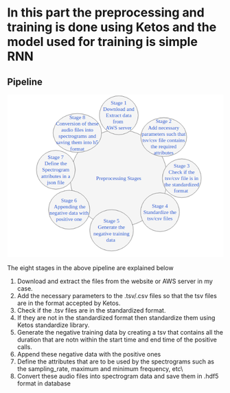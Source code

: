 # In this part the preprocessing and training is done using Ketos and the model used for training is simple RNN

## Pipeline

<p align = "center">
<img src = Images/preprocess2.png>
</p>

The eight stages in the above pipeline are explained below

1. Download and extract the files from the website or AWS server in my case.
2. Add the necessary parameters to the .tsv/.csv files so that the tsv files are in the format accepted by Ketos.
3. Check if the .tsv files are in the standardized format.
4. If they are not in  the standardized format then standardize them using Ketos standardize library.
5. Generate the negative training data by creating a tsv that contains all the duration that are notn within the start time and end time of the positive calls.
6. Append these negative data with the positive ones
7. Define the attributes that are to be used by the spectrograms such as the sampling_rate, maximum and minimum frequency, etc\
8. Convert these audio files into spectrogram data and save them in .hdf5 format in database
